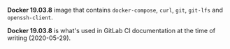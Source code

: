 **Docker 19.03.8** image that contains `docker-compose`, `curl`, `git`, `git-lfs` and `openssh-client`.

**Docker 19.03.8** is what's used in GitLab CI documentation at the time of writing (2020-05-29).
